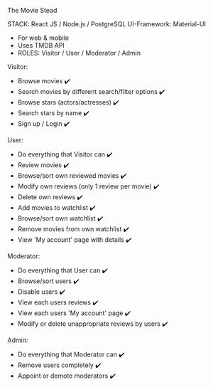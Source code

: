 The Movie Stead

STACK: React JS / Node.js / PostgreSQL
UI-Framework: Material-UI

* For web & mobile
* Uses TMDB API
* ROLES: Visitor / User / Moderator / Admin


Visitor:
- Browse movies ✔️
- Search movies by different search/filter options ✔️
- Browse stars (actors/actresses) ✔️
- Search stars by name ✔️
- Sign up / Login ✔️

User:
- Do everything that Visitor can ✔️
- Review movies ✔️
- Browse/sort own reviewed movies ✔️
- Modify own reviews (only 1 review per movie) ✔️
- Delete own reviews ✔️
- Add movies to watchlist ✔️
- Browse/sort own watchlist ✔️
- Remove movies from own watchlist ✔️
- View 'My account' page with details ✔️

Moderator:
- Do everything that User can ✔️
- Browse/sort users ✔️
- Disable users ✔️
- View each users reviews ✔️
- View each users 'My account' page ✔️
- Modify or delete unappropriate reviews by users ✔️

Admin:
- Do everything that Moderator can ✔️
- Remove users completely ✔️
- Appoint or demote moderators ✔️
